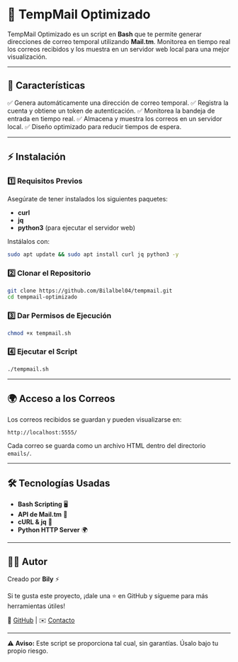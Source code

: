 # 🚀 TempMail Optimizado

TempMail Optimizado es un script en **Bash** que te permite generar direcciones de correo temporal utilizando **Mail.tm**. Monitorea en tiempo real los correos recibidos y los muestra en un servidor web local para una mejor visualización.

---

## 📌 Características

✅ Genera automáticamente una dirección de correo temporal.
✅ Registra la cuenta y obtiene un token de autenticación.
✅ Monitorea la bandeja de entrada en tiempo real.
✅ Almacena y muestra los correos en un servidor local.
✅ Diseño optimizado para reducir tiempos de espera.

---

## ⚡ Instalación

### 1️⃣ Requisitos Previos
Asegúrate de tener instalados los siguientes paquetes:

- **curl**
- **jq**
- **python3** (para ejecutar el servidor web)

Instálalos con:
```bash
sudo apt update && sudo apt install curl jq python3 -y
```

### 2️⃣ Clonar el Repositorio
```bash
git clone https://github.com/Bilalbel04/tempmail.git
cd tempmail-optimizado
```

### 3️⃣ Dar Permisos de Ejecución
```bash
chmod +x tempmail.sh
```

### 4️⃣ Ejecutar el Script
```bash
./tempmail.sh
```

---

## 🌍 Acceso a los Correos
Los correos recibidos se guardan y pueden visualizarse en:
```bash
http://localhost:5555/
```
Cada correo se guarda como un archivo HTML dentro del directorio `emails/`.

---

## 🛠 Tecnologías Usadas
- **Bash Scripting** 🖥️
- **API de Mail.tm** 📩
- **cURL & jq** 📡
- **Python HTTP Server** 🌍

---

## 🏴‍☠️ Autor
Creado por **Bily** ⚡

Si te gusta este proyecto, ¡dale una ⭐ en GitHub y sígueme para más herramientas útiles!

🔗 [GitHub](https://github.com/tu-usuario) | ✉️ [Contacto](mailto:tu-email@example.com)

---

⚠️ **Aviso:** Este script se proporciona tal cual, sin garantías. Úsalo bajo tu propio riesgo.


